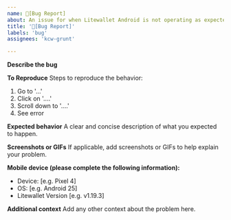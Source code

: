 ```yaml
---
name: 🦟[Bug Report] 
about: An issue for when Litewallet Android is not operating as expected.
title: '🦟[Bug Report]'
labels: 'bug'
assignees: 'kcw-grunt'

---
```


<!--Reporter: Please read! When the app is not operating as you want it but still performs as expected, that is a **feature request**-->  

**Describe the bug**
<!--A clear and concise description of what the bug is.--> 

**To Reproduce**
Steps to reproduce the behavior:
1. Go to '...'
2. Click on '....'
3. Scroll down to '....'
4. See error

**Expected behavior**
A clear and concise description of what you expected to happen.

**Screenshots or GIFs**
If applicable, add screenshots or GIFs to help explain your problem.

**Mobile device (please complete the following information):**
 - Device: [e.g. Pixel 4]
 - OS: [e.g. Android 25]
 - Litewallet Version [e.g. v1.19.3]

**Additional context**
Add any other context about the problem here.